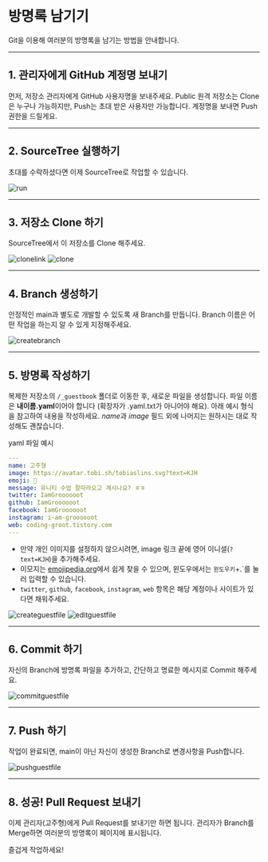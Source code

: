 # 방명록 남기기

Git을 이용해 여러분의 방명록을 남기는 방법을 안내합니다.

---

## 1. 관리자에게 GitHub 계정명 보내기

먼저, 저장소 관리자에게 GitHub 사용자명을 보내주세요.
Public 원격 저장소는 Clone은 누구나 가능하지만, Push는 초대 받은 사용자만 가능합니다.
계정명을 보내면 Push 권한을 드릴게요.

---

## 2. SourceTree 실행하기

초대를 수락하셨다면 이제 SourceTree로 작업할 수 있습니다.

![run](.github/images/runsourcetree.JPG)

---

## 3. 저장소 Clone 하기

SourceTree에서 이 저장소를 Clone 해주세요.

![clonelink](.github/images/clone1.jpg)
![clone](.github/images/clone2.jpg)

---

## 4. Branch 생성하기

안정적인 main과 별도로 개발할 수 있도록 새 Branch를 만듭니다.
Branch 이름은 어떤 작업을 하는지 알 수 있게 지정해주세요.

![createbranch](.github/images/createbranch.gif)

---

## 5. 방명록 작성하기

복제한 저장소의 `/_guestbook` 폴더로 이동한 후, 새로운 파일을 생성합니다.
파일 이름은 **내이름.yaml**이어야 합니다 (확장자가 .yaml.txt가 아니어야 해요).
아래 예시 형식을 참고하여 내용을 작성하세요.
*name*과 _image_ 필드 외에 나머지는 원하시는 대로 작성해도 괜찮습니다.

yaml 파일 예시

```yaml
---
name: 고주형
image: https://avatar.tobi.sh/tobiaslins.svg?text=KJH
emoji: 🌴
message: 유니티 수업 잘따라오고 계시나요? ㅎㅎ
twitter: IamGroooooot
github: IamGroooooot
facebook: IamGroooooot
instagram: i-am-groooooot
web: coding-groot.tistory.com
---
```

- 만약 개인 이미지를 설정하지 않으시려면, image 링크 끝에 영어 이니셜(`?text=KJH`)을 추가해주세요.
- 이모지는 [emojipedia.org](https://emojipedia.org/)에서 쉽게 찾을 수 있으며, 윈도우에서는 `윈도우키`+.`를 눌러 입력할 수 있습니다.
- `twitter`, `github`, `facebook`, `instagram`, `web` 항목은 해당 계정이나 사이트가 있다면 채워주세요.

![createguestfile](.github/images/createguestfile.gif)
![editguestfile](.github/images/editguestfile.gif)

---

## 6. Commit 하기

자신의 Branch에 방명록 파일을 추가하고, 간단하고 명료한 메시지로 Commit 해주세요.

![commitguestfile](.github/images/commitguestfile.gif)

---

## 7. Push 하기

작업이 완료되면, main이 아닌 자신이 생성한 Branch로 변경사항을 Push합니다.

![pushguestfile](.github/images/pushguestfile.gif)

---

## 8. 성공! Pull Request 보내기

이제 관리자(고주형)에게 Pull Request를 보내기만 하면 됩니다.
관리자가 Branch를 Merge하면 여러분의 방명록이 페이지에 표시됩니다.

즐겁게 작업하세요!
